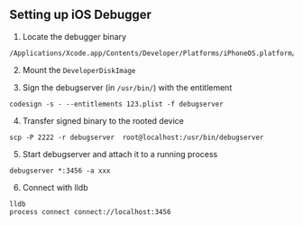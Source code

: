## Setting up iOS Debugger

1. Locate the debugger binary

```
/Applications/Xcode.app/Contents/Developer/Platforms/iPhoneOS.platform/DeviceSupport/[ios_version]/DeveloperDiskImage
```

2. Mount the `DeveloperDiskImage`

3. Sign the debugserver (in `/usr/bin/`) with the entitlement

```
codesign -s - --entitlements 123.plist -f debugserver
```

4. Transfer signed binary to the rooted device

```
scp -P 2222 -r debugserver  root@localhost:/usr/bin/debugserver
```

5. Start debugserver and attach it to a running process

```
debugserver *:3456 -a xxx
```

6. Connect with lldb

```
lldb 
process connect connect://localhost:3456
```
